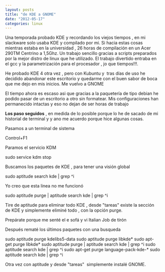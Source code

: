 ```yaml
---
layout: posts
title: "de KDE a GNOME"
date: "2012-05-17"
categories: linux
---
```


Una temporada probado KDE y recordando los viejos tiempos , en mi slackware solo usaba KDE y compilado por mi. Si hacia estas cosas mientras estaba en la universidad , 26 horas de compilación en un Acer 290TM Centrino a 1,5Ghz. Un trabajo sencillo gracias a scripts preparados por la mejor distro de linux que he utilizado. El trabajo divertido entraba en el gcc y la parametrización para el procesador , jo que tiempos!!!.

He probado KDE 4 otra vez , pero con Kubuntu y  tras días de uso he decidido abandonar este escritorio y quedarme con el buen sabor de boca que me dejo en mis inicios. Me vuelvo a GNOME

El tiempo ahora es escaso asi que gracias a la paquetería de tipo debian he podido pasar de un escritorio a otro sin formatear. Mis configuraciones han permanecido intactas y eso no dejan de ser horas de trabajo

 **Los paso seguidos** , en medida de lo posible porque lo he de sacado de mi historial de terminal y y ano me acuerdo porque hice algunas cosas.

Pasamos a un terminal de sistema

Control+F1

Paramos el servicio KDM

sudo service kdm stop

Buscamos los paquetes de KDE , para tener una visión global

sudo aptitude search kde | grep ^i

Yo creo que esta linea no me funcionó

sudo aptitude purge | aptitude search kde | grep ^i

Tire de aptitude para eliminar todo KDE , desde "tareas" existe la sección de KDE y simplemente eliminé todo , con la opción purge.

Prepárate porque me senté el e sofá y vi Italian Job de tirón

Después rematé los últimos paquetes con una busqueda

sudo aptitude purge kdelibs5-data
sudo aptitude purge libkde\*
sudo apt-get purge libkde\*
sudo aptitude purge | aptitude search kde | grep ^i
sudo aptitude search kde | grep ^i
sudo apt-get purge language-pack-kde-\*
sudo aptitude search kde | grep ^i

Otra vez con aptitude y desde "tareas"  simplemente instalé GNOME.
